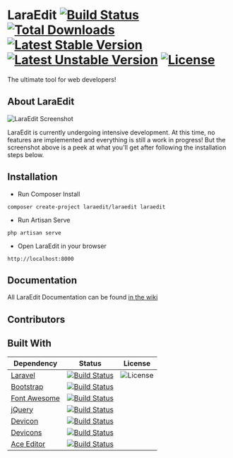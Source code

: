 # LaraEdit [![Build Status](https://travis-ci.org/laraedit/laraedit.svg)](https://travis-ci.org/laraedit/laraedit) [![Total Downloads](https://poser.pugx.org/laraedit/laraedit/downloads)](https://packagist.org/packages/laraedit/laraedit) [![Latest Stable Version](https://poser.pugx.org/laraedit/laraedit/v/stable)](https://packagist.org/packages/laraedit/laraedit) [![Latest Unstable Version](https://poser.pugx.org/laraedit/laraedit/v/unstable)](https://packagist.org/packages/laraedit/laraedit) [![License](https://poser.pugx.org/laraedit/laraedit/license)](https://packagist.org/packages/laraedit/laraedit)
The ultimate tool for web developers!

## About LaraEdit
![LaraEdit Screenshot](https://raw.githubusercontent.com/laraedit/laraedit/master/screenshot.png)

LaraEdit is currently undergoing intensive development. At this time, no features are implemented and everything is still a work in progress! But the screenshot above is a peek at what you'll get after following the installation steps below.

## Installation
- Run Composer Install 
```
composer create-project laraedit/laraedit laraedit
```
- Run Artisan Serve
```
php artisan serve
```
- Open LaraEdit in your browser
```
http://localhost:8000
```

## Documentation
All LaraEdit Documentation can be found [in the wiki](https://github.com/laraedit/laraedit/wiki)

## Contributors

## Built With
| Dependency | Status | License |
| ---------- | ------ | ------- |
| [Laravel](https://github.com/laravel/laravel) | [![Build Status](https://img.shields.io/travis/laravel/framework.svg)](https://travis-ci.org/laravel/framework) | ![License](https://img.shields.io/github/license/laravel/laravel.svg) |
| [Bootstrap](https://github.com/twbs/bootstrap) | [![Build Status](https://img.shields.io/travis/twbs/bootstrap.svg)](https://travis-ci.org/twbs/bootstrap) | |
| [Font Awesome](https://github.com/FortAwesome/Font-Awesome) | [![Build Status](https://img.shields.io/travis/FortAwesome/Font-Awesome.svg)](https://travis-ci.org/FortAwesome/Font-Awesome) | |
| [jQuery](https://github.com/jquery/jquery) | [![Build Status](https://img.shields.io/travis/jquery/jquery.svg)](https://travis-ci.org/jquery/jquery) | |
| [Devicon](https://github.com/konpa/devicon) | [![Build Status](https://img.shields.io/travis/konpa/devicon.svg)](https://travis-ci.org/konpa/devicon) | |
| [Devicons](https://github.com/vorillaz/devicons) | [![Build Status](https://img.shields.io/travis/vorillaz/devicons.svg)](https://travis-ci.org/vorillaz/devicons) | |
| [Ace Editor](https://github.com/ajaxorg/ace) | [![Build Status](https://img.shields.io/travis/ajaxorg/ace.svg)](https://travis-ci.org/ajaxorg/ace) | |
